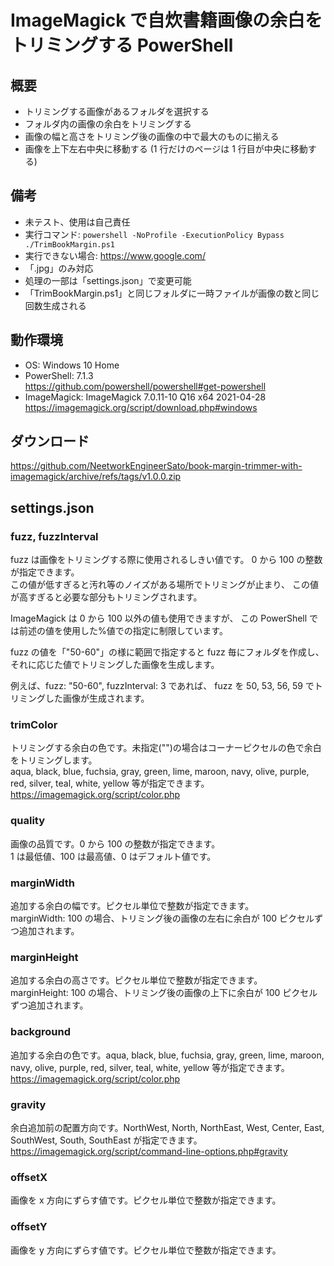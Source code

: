# ImageMagick で自炊書籍画像の余白をトリミングする PowerShell

## 概要

- トリミングする画像があるフォルダを選択する
- フォルダ内の画像の余白をトリミングする
- 画像の幅と高さをトリミング後の画像の中で最大のものに揃える
- 画像を上下左右中央に移動する (1 行だけのページは 1 行目が中央に移動する)

## 備考

- 未テスト、使用は自己責任
- 実行コマンド: `powershell -NoProfile -ExecutionPolicy Bypass ./TrimBookMargin.ps1`
- 実行できない場合: <https://www.google.com/>
- 「.jpg」のみ対応
- 処理の一部は「settings.json」で変更可能
- 「TrimBookMargin.ps1」と同じフォルダに一時ファイルが画像の数と同じ回数生成される

## 動作環境

- OS: Windows 10 Home
- PowerShell: 7.1.3  
  <https://github.com/powershell/powershell#get-powershell>
- ImageMagick: ImageMagick 7.0.11-10 Q16 x64 2021-04-28  
  <https://imagemagick.org/script/download.php#windows>

## ダウンロード

<https://github.com/NeetworkEngineerSato/book-margin-trimmer-with-imagemagick/archive/refs/tags/v1.0.0.zip>

## settings.json

### fuzz, fuzzInterval

fuzz は画像をトリミングする際に使用されるしきい値です。
0 から 100 の整数が指定できます。  
この値が低すぎると汚れ等のノイズがある場所でトリミングが止まり、
この値が高すぎると必要な部分もトリミングされます。

ImageMagick は 0 から 100 以外の値も使用できますが、
この PowerShell では前述の値を使用した%値での指定に制限しています。

fuzz の値を「"50-60"」の様に範囲で指定すると fuzz 毎にフォルダを作成し、
それに応じた値でトリミングした画像を生成します。

例えば、fuzz: "50-60", fuzzInterval: 3 であれば、
fuzz を 50, 53, 56, 59 でトリミングした画像が生成されます。

### trimColor

トリミングする余白の色です。未指定("")の場合はコーナーピクセルの色で余白をトリミングします。  
aqua, black, blue, fuchsia, gray, green, lime, maroon, navy, olive, purple, red, silver, teal, white, yellow 等が指定できます。  
<https://imagemagick.org/script/color.php>

### quality

画像の品質です。0 から 100 の整数が指定できます。  
1 は最低値、100 は最高値、0 はデフォルト値です。

### marginWidth

追加する余白の幅です。ピクセル単位で整数が指定できます。  
marginWidth: 100 の場合、トリミング後の画像の左右に余白が 100 ピクセルずつ追加されます。

### marginHeight

追加する余白の高さです。ピクセル単位で整数が指定できます。  
marginHeight: 100 の場合、トリミング後の画像の上下に余白が 100 ピクセルずつ追加されます。

### background

追加する余白の色です。aqua, black, blue, fuchsia, gray, green, lime, maroon, navy, olive, purple, red, silver, teal, white, yellow 等が指定できます。  
<https://imagemagick.org/script/color.php>

### gravity

余白追加前の配置方向です。NorthWest, North, NorthEast, West, Center, East, SouthWest, South, SouthEast が指定できます。  
<https://imagemagick.org/script/command-line-options.php#gravity>

### offsetX

画像を x 方向にずらす値です。ピクセル単位で整数が指定できます。

### offsetY

画像を y 方向にずらす値です。ピクセル単位で整数が指定できます。
